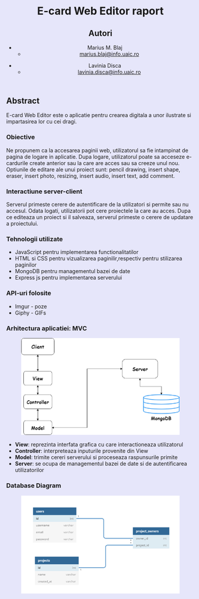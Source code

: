 <!DOCTYPE html>
<html style="background-color:lavender;">

<head>
    <meta charset="utf-8">
</head>

<body prefix="schema: http://schema.org">
    <header>
        <h1>
            E-card Web Editor raport
        </h1>
        <div role="contentinfo">
            <section typeof="sa:AuthorsList">
                <h2>Autori</h2>
                <ul>
                    <li typeof="sa:ContributorRole" property="schema:author">
                        <span typeof="schema:Person">
                            <meta property="schema:givenName" content="Marius">
                            <meta property="schema:additionalName" content="Marian">
                            <meta property="schema:familyName" content="Blaj">
                            <span property="schema:name">Marius M. Blaj</span>
                        </span>
                        <ul>
                            <li property="schema:roleContactPoint" typeof="schema:ContactPoint">
                                <a href="mailto:marius.blaj@info.uaic.ro" property="schema:email">marius.blaj@info.uaic.ro</a>
                            </li>
                        </ul>
                    </li>
                </ul>
                <ul>
                    <li typeof="sa:ContributorRole" property="schema:author">
                        <span typeof="schema:Person">
                            <meta property="schema:givenName" content="Lavinia">
                            <meta property="schema:familyName" content="Disca">
                            <span property="schema:name">Lavinia Disca</span>
                        </span>
                        <ul>
                            <li property="schema:roleContactPoint" typeof="schema:ContactPoint">
                                <a href="mailto:lavinia.disca@info.uaic.ro" property="schema:email">lavinia.disca@info.uaic.ro</a>
                            </li>
                        </ul>
                    </li>
                </ul>
            </section>
        </div>
    </header>
    <section typeof="sa:Abstract" id="abstract" role="doc-abstract">
        <h2>Abstract</h2>
        <p>
            E-card Web Editor este o aplicatie pentru crearea digitala a unor ilustrate si impartasirea lor cu cei dragi.
        </p>
    </section>
    <section>
        <h3>Obiective</h3>
        <p>
            Ne propunem ca la accesarea paginii web, utilizatorul sa fie intampinat de pagina de logare in aplicatie. Dupa logare, utilizatorul poate sa acceseze e-cardurile create anterior sau la care are acces sau sa creeze unul nou. Optiunile de editare ale unui
            proiect sunt: pencil drawing, insert shape, eraser, insert photo, resizing, insert audio, insert text, add comment.
        </p>
    </section>
    <section>
        <h3>
            Interactiune server-client
        </h3>
        <p>
            Serverul primeste cerere de autentificare de la utilizatori si permite sau nu accesul. Odata logati, utilizatorii pot cere proiectele la care au acces. Dupa ce editeaza un proiect si il salveaza, serverul primeste o cerere de updatare a proiectului.
        </p>
    </section>
    <section id="techs">
        <h3>Tehnologii utilizate</h3>
        <ul>
            <li>JavaScript pentru implementarea functionalitatilor</li>
            <li>HTML si CSS pentru vizualizarea paginilir,respectiv pentru stilizarea paginilor</li>
            <li>MongoDB pentru managementul bazei de date</li>
            <li>Express js pentru implementarea serverului</li>
        </ul>
    </section>
    <section>
        <h3>
            API-uri folosite
        </h3>
        <ul>
            <li>Imgur - poze</li>
            <li>Giphy - GIFs</li>
        </ul>
    </section>
    <section>
        <h3>Arhitectura aplicatiei: MVC</h3>
        <figure typeof="sa:image">
            <img src="MVC.png" alt="MVC Diagram">
        </figure>
        <p>
            <ul>
                <li><b>View</b>: reprezinta interfata grafica cu care interactioneaza utilizatorul</li>
                <li><b>Controller</b>: interpreteaza inputurile provenite din View</li>
                <li><b>Model</b>: trimite cereri serverului si proceseaza raspunsurile primite</li>
                <li><b>Server</b>: se ocupa de managementul bazei de date si de autentificarea utilizatorilor</li>
            </ul>
        </p>
    </section>
    <section>
        <h3>Database Diagram</h3>
        <figure typeof="sa:image">
            <img src="dbdiagram.png" alt="Database Diagram">
        </figure>
    </section>
</body>

</html>
